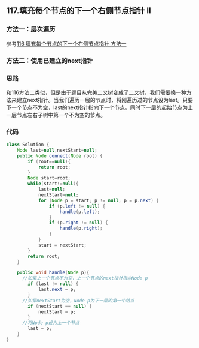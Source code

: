 ## 117.填充每个节点的下一个右侧节点指针 II

### 方法一：层次遍历

参考[116.填充每个节点的下一个右侧节点指针 方法一](/116.填充每个节点的下一个右侧节点指针.md)

### 方法二：使用已建立的next指针

### 思路

和116方法二类似，但是由于题目从完美二叉树变成了二叉树，我们需要换一种方法来建立next指针。当我们遍历一层的节点时，将刚遍历过的节点设为last。只要下一个节点不为空，last的next指针指向下一个节点。同时下一层的起始节点为上一层节点左右子树中第一个不为空的节点。

### 代码

```java
class Solution {
    Node last=null,nextStart=null;
    public Node connect(Node root) {
        if (root==null){
            return root;
        }
        Node start=root;
        while(start!=null){
            last=null;
            nextStart=null;
            for (Node p = start; p != null; p = p.next) {
                if (p.left != null) {
                    handle(p.left);
                }
                if (p.right != null) {
                    handle(p.right);
                }
            }
            start = nextStart;
        }
        return root;
    }

    public void handle(Node p){
      //如果上一个节点不为空，上一个节点的next指针指向Node p
        if (last != null) {
            last.next = p;
        } 
      //如果nextStart为空，Node p为下一层的第一个结点
        if (nextStart == null) {
            nextStart = p;
        }
      //将Node p设为上一个节点
        last = p;
    }
}
```

